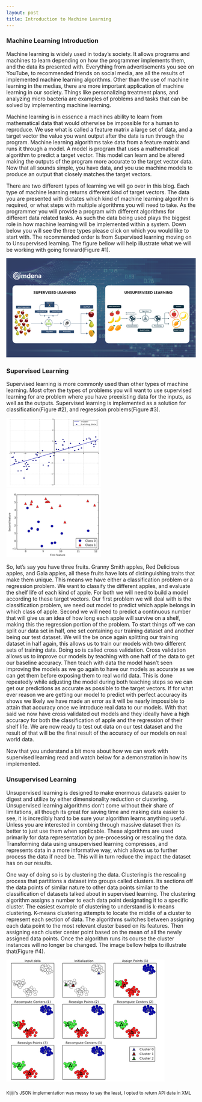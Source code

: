 ```yaml
---
layout: post
title: Introduction to Machine Learning
---
```

### Machine Learning Introduction
Machine learning is widely used in today’s society. It allows programs and machines to learn depending on how the programmer implements them, and the data its presented with.  Everything from advertisements you see on YouTube, to recommended friends on social media, are all the results of implemented machine learning algorithms. Other than the use of machine learning in the medias, there are more important  application of machine learning in our society. Things like personalizing treatment plans, and analyzing micro bacteria are examples of problems and tasks that can be solved by implementing machine learning.

Machine learning is in essence a machines ability to learn from mathematical data that would otherwise be impossible for a human to reproduce. We use what is called a feature matrix a large set of data, and a target vector the value you want output after the data is run through the program. Machine learning algorithms take data from a feature matrix and runs it through a model. A model is program that uses a mathematical algorithm to predict a target vector. This model can learn and be altered making the outputs of the program more accurate to the target vector data.  Now that all sounds simple, you have data, and you use machine models to produce an output that closely matches the target vectors. 

There are two different types of learning we will go over in this blog. Each type of machine learning returns different kind of target vectors. The data you are presented with dictates which kind of machine learning algorithm is required, or what steps with multiple algorithms you will need to take. As the programmer you will provide a program with different algorithms for different data related tasks. As such the data being used plays the biggest role in how machine learning will be implemented within a system. Down below you will see the three types please click on which you would like to start with. The recommended order is from Supervised learning moving on to Unsupervised learning. The figure bellow will help illustrate what we will be working with going forward(Figure #1).


![Figure1](/assets/images/pic-1-for-blog.png)



### Supervised Learning

Supervised learning is more commonly used than other types of machine learning. Most often the types of problems you will want to use supervised learning for are problem where you have preexisting data for the inputs, as well as the outputs.  Supervised learning is implemented as   a solution for classification(Figure #2), and regression problems(Figure #3). 

![Figure2](/assets/images/pic-2-for-blog.png) ![Figure3](/assets/images/pic-3-for-blog.png)



So, let’s say you have three fruits. Granny Smith apples, Red Delicious apples, and Gala apples, all these fruits have lots of distinguishing traits that make them unique. This means we have either a classification problem or a regression problem. We want to classify the different apples, and evaluate the shelf life of each kind of apple. For both we will need to build a model according to these target vectors. Our first problem we will deal with is the classification problem, we need out model to predict which apple belongs in which class of apple. Second we will need to predict a continuous number that will give us an idea of how long each apple will survive on a shelf, making this the regression portion of the problem. To start things off we can split our data set in half, one set containing our training dataset and another being our test dataset. We will the be once again splitting our training dataset in half again, this allows us to train our models with two different sets of training data. Doing so is called cross validation. Cross validation allows us to improve our models by teaching with one half of the data to get our baseline accuracy. Then teach with data the model hasn’t seen improving the models as we go again to have our models as accurate as we can get them before exposing them to real world data. This is done repeatedly while adjusting the model during both teaching steps so we can get our predictions as accurate as possible to the target vectors. If for what ever reason we are getting our model to predict with perfect accuracy its shows we likely we have made an error as it will be nearly impossible to attain that accuracy once we introduce real data to our models. With that said we now have cross validated out models and they ideally have a high accuracy for both the classification of apple and the regression of their shelf life. We are now ready to test out data on our test dataset and the result of that will be the final result of the accuracy of our models on real world data. 

Now that you understand a bit more about how we can work with supervised learning read and watch below for a demonstration in how its implemented. 


### Unsupervised Learning


Unsupervised learning is designed to make enormous datasets easier to digest and utilize by either dimensionality reduction or clustering. Unsupervised learning algorithms don’t come without their share of limitations, all though its great for saving time and making data easier to see, it is incredibly hard to be sure your algorithm learns anything useful. Unless you are interested in combing through massive dataset then its better to just use them when applicable. These algorithms are used primarily for data representation by pre-processing or rescaling the data. Transforming data using unsupervised learning compresses, and represents data in a more informative way, which allows us to further process the data if need be.  This will in turn reduce the impact the dataset has on our results.


One way of doing so is by clustering the data. Clustering is the rescaling process that partitions a dataset into groups called clusters. Its sections off the data points of similar nature to other data points similar to the classification of datasets talked about in supervised learning. The clustering algorithm assigns a number to each data point designating it to a specific cluster. The easiest example of clustering to understand is k-means clustering. K-means clustering attempts to locate the middle of a cluster to represent each section of data. The algorithms switches between assigning each data point to the most relevant cluster based on its features. Then assigning each cluster center point based on the mean of all the newly assigned data points. Once the algorithm runs its course the cluster instances will no longer be changed. The image bellow helps to illustrate that(Figure #4).  


![Figure5](/assets/images/pic-5-for-blog.png)




<sub> Kijiji's JSON implementation was messy to say the least, I opted to return API data in XML </sub>

